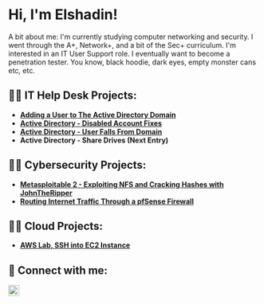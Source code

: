 <h1>Hi, I'm Elshadin!</h1>
A bit about me: I'm currently studying computer networking and security. I went through the A+, Network+, and a bit of the Sec+ curriculum. I'm interested in an IT User Support role. I eventually want to become a penetration tester. You know, black hoodie, dark eyes, empty monster cans etc, etc. 

<h2>👨‍💻 IT Help Desk Projects:</h2>

- <b>[Adding a User to The Active Directory Domain](https://github.com/kofiarthurs/Adding-pc-to-domain)</b>
- <b>[Active Directory - Disabled Account Fixes](https://github.com/kofiarthurs/AD-account-enable)</b>
- <b>[Active Directory - User Falls From Domain](https://github.com/kofiarthurs/ad-user-disconnected)</b>
- <b>Active Directory - Share Drives (Next Entry)</b>



<h2>👨‍💻 Cybersecurity Projects:</h2>

- <b>[Metasploitable 2 - Exploiting NFS and Cracking Hashes with JohnTheRipper](https://github.com/kofiarthurs/Metasploitable-2)</b>
- <b>[Routing Internet Traffic Through a pfSense Firewall](https://github.com/kofiarthurs/pfSense)</b>
 
<h2>👨‍💻 Cloud Projects:</h2>

- <b>[AWS Lab, SSH into EC2 Instance](https://github.com/kofiarthurs/aws-ec2)</b>

<h2> 🤳 Connect with me:</h2>

[<img align="left" alt="JoshMadakor | LinkedIn" width="22px" src="https://cdn.jsdelivr.net/npm/simple-icons@v3/icons/linkedin.svg" />][linkedin]

[linkedin]: https://www.linkedin.com/in/elshadinarthur/

<!--
**joshmadakor1/joshmadakor1** is a ✨ _special_ ✨ repository because its `README.md` (this file) appears on your GitHub profile.

Here are some ideas to get you started:

- 🔭 I’m currently working on ...
- 🌱 I’m currently learning ...
- 👯 I’m looking to collaborate on ...
- 🤔 I’m looking for help with ...
- 💬 Ask me about ...
- 📫 How to reach me: ...
- 😄 Pronouns: ...
- ⚡ Fun fact: ...
-->
